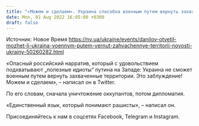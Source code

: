 ```yaml
---
title: "«Можем и сделаем». Украина способна военным путем вернуть захваченные территории — Данилов"
date: Mon, 01 Aug 2022 16:05:00 +0300
draft: false
---
```

Источник: Новое Время https://nv.ua/ukraine/events/danilov-otvetil-mozhet-li-ukraina-voennym-putem-vernut-zahvachennye-territorii-novosti-ukrainy-50260282.html


«Опасный российский нарратив, который с удовольствием подхватывают „полезные идиоты“ путина на Западе: Украина не сможет военным путем вернуть захваченные территории. Это заблуждение! Можем и сделаем», – написал он в Twitter.

По его словам, сначала уничтожение оккупантов, потом дипломатия.

«Единственный язык, который понимают рашисты», – написал он.

Присоединяйтесь к нам в соцсетях Facebook, Telegram и Instagram.

